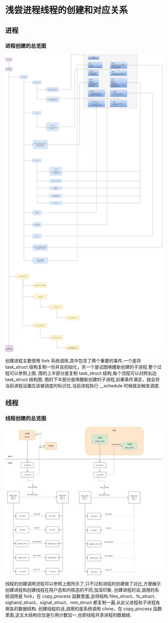 
# 浅尝进程线程的创建和对应关系

## **进程**
### 进程创建的总览图
![进程创建图解](../../media/processes-threads-create-map/processe-create.jpg)

创建进程主要使用 fork 系统调用,其中包含了两个重要的事件,一个是将 task_struct 结构复制一份并且初始化，另一个是试图唤醒新创建的子进程.整个过程可以参照上图.
图的上半部分是复制 task_struct 结构,每个流程可以对照右边 task_struct 结构图.
图的下半部分是唤醒新创建的子进程,如果条件满足，就会将当前进程设置应该被调度的标识位,当前进程执行 __schedule 时候就会触发调度.

## **线程**
### 线程创建的总览图
![线程创建图解](../../media/processes-threads-create-map/thread-creation.jpg)

线程的创建调用流程可以参照上图所示了,只不过和进程的创建做了对比,方便展示创建进程和创建线程在用户态和内核态的不同,加深印象.
创建进程的话,调用的系统调用是 fork，在 copy_process 函数里面,会将结构 files_struct、fs_struct、sighand_struct、signal_struct、mm_struct 都复制一遍,从此父进程和子进程各用各的数据结构.
创建线程的话,调用的是系统调用 clone，在 copy_process 函数里面,这五大结构仅仅是引用计数加一,也即线程共享进程的数据结.


